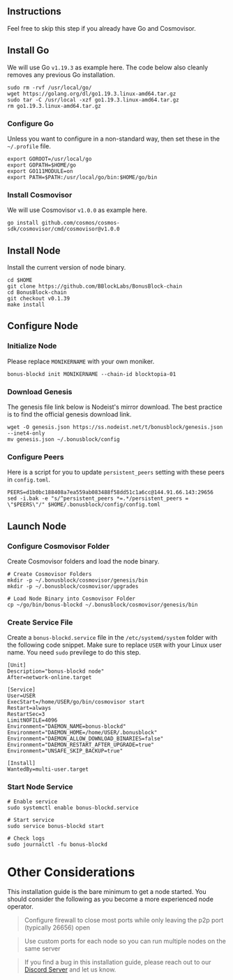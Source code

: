 ## Instructions
Feel free to skip this step if you already have Go and Cosmovisor.


## Install Go
We will use Go `v1.19.3` as example here. The code below also cleanly removes any previous Go installation.

```
sudo rm -rvf /usr/local/go/
wget https://golang.org/dl/go1.19.3.linux-amd64.tar.gz
sudo tar -C /usr/local -xzf go1.19.3.linux-amd64.tar.gz
rm go1.19.3.linux-amd64.tar.gz
```

### Configure Go
Unless you want to configure in a non-standard way, then set these in the `~/.profile` file.

```
export GOROOT=/usr/local/go
export GOPATH=$HOME/go
export GO111MODULE=on
export PATH=$PATH:/usr/local/go/bin:$HOME/go/bin
```


### Install Cosmovisor
We will use Cosmovisor `v1.0.0` as example here.

```
go install github.com/cosmos/cosmos-sdk/cosmovisor/cmd/cosmovisor@v1.0.0
```

## Install Node
Install the current version of node binary.

```
cd $HOME
git clone https://github.com/BBlockLabs/BonusBlock-chain
cd BonusBlock-chain
git checkout v0.1.39
make install
```

## Configure Node
### Initialize Node
Please replace `MONIKERNAME` with your own moniker.

```
bonus-blockd init MONIKERNAME --chain-id blocktopia-01
```

### Download Genesis
The genesis file link below is Nodeist's mirror download. The best practice is to find the official genesis download link.

```
wget -O genesis.json https://ss.nodeist.net/t/bonusblock/genesis.json --inet4-only
mv genesis.json ~/.bonusblock/config
```

### Configure Peers
Here is a script for you to update `persistent_peers` setting with these peers in `config.toml`.
```
PEERS=d1b0bc188408a7ea559ab083488f58dd51c1a6cc@144.91.66.143:29656
sed -i.bak -e "s/^persistent_peers *=.*/persistent_peers = \"$PEERS\"/" $HOME/.bonusblock/config/config.toml
```

## Launch Node
### Configure Cosmovisor Folder
Create Cosmovisor folders and load the node binary.

```
# Create Cosmovisor Folders
mkdir -p ~/.bonusblock/cosmovisor/genesis/bin
mkdir -p ~/.bonusblock/cosmovisor/upgrades

# Load Node Binary into Cosmovisor Folder
cp ~/go/bin/bonus-blockd ~/.bonusblock/cosmovisor/genesis/bin
```

### Create Service File
Create a `bonus-blockd.service` file in the `/etc/systemd/system` folder with the following code snippet. Make sure to replace `USER` with your Linux user name. You need `sudo` previlege to do this step.

```
[Unit]
Description="bonus-blockd node"
After=network-online.target

[Service]
User=USER
ExecStart=/home/USER/go/bin/cosmovisor start
Restart=always
RestartSec=3
LimitNOFILE=4096
Environment="DAEMON_NAME=bonus-blockd"
Environment="DAEMON_HOME=/home/USER/.bonusblock"
Environment="DAEMON_ALLOW_DOWNLOAD_BINARIES=false"
Environment="DAEMON_RESTART_AFTER_UPGRADE=true"
Environment="UNSAFE_SKIP_BACKUP=true"

[Install]
WantedBy=multi-user.target
```

### Start Node Service
```
# Enable service
sudo systemctl enable bonus-blockd.service

# Start service
sudo service bonus-blockd start

# Check logs
sudo journalctl -fu bonus-blockd
```

# Other Considerations
This installation guide is the bare minimum to get a node started. You should consider the following as you become a more experienced node operator.



> Configure firewall to close most ports while only leaving the p2p port (typically 26656) open

> Use custom ports for each node so you can run multiple nodes on the same server

> If you find a bug in this installation guide, please reach out to our [Discord Server](https://dc.nodeist.net) and let us know.
